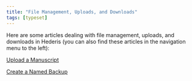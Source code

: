 ```yaml
---
title: "File Management, Uploads, and Downloads"
tags: [typeset]
---
```

 
<html><body><section data-type="chapter" class="hsecchapter" data-hederis-type="hsecchapter" id="intro-file-management" data-pi-attrs="id: intro-file-management; data-tags: typeset;" role="doc-chapter" data-tags="typeset" data-author-name=" " data-book-title=" " title="File Management, Uploads, and Downloads"><p class="hblkp" data-hederis-type="hblkp" id="pix9ajzi1">Here are some articles dealing with file management, uploads, and downloads in Hederis (you can also find these articles in the navigation menu to the left): </p><p class="hblkp" data-hederis-type="hblkp" id="p9KcvTvbu"><a href="{% link _docs/upload-a-manuscript.md %}" class="hspana" data-hederis-type="hspana" id="pmABBnE0q">Upload a Manuscript</a></p><p class="hblkp" data-hederis-type="hblkp" id="plEnG8PtM"><a href="{% link _docs/snapshots.md %}" class="hspana" data-hederis-type="hspana" id="prr9lx5QR">Create a Named Backup</a></p></section></body></html>
